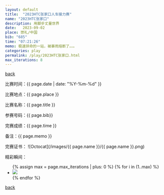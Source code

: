 ```yaml
---
layout: default
title:  "2023HTC张家口人车接力赛"
name: "2023HTC张家口"
description: 用脚步丈量世界
date:   2023-09-02
place: 崇礼/中国
bib: "685"
time: "07:21:26"
memo: 极速拼命的一站，被暴雨熔断了。。。
categories: play
permalink: /play/2023HTC张家口.html
max_iterations: 8
---
```

[back](/play)

比赛时间：{{ page.date | date: "%Y-%m-%d" }}

比赛地点：{{ page.place }}

比赛名称：{{ page.title }}

参赛号码：{{ page.bib}}

完赛成绩：{{ page.time }}

备注：{{ page.memo }}

完赛证书：
![Octocat](/images/{{ page.name }}/{{ page.name }}.png)

精彩瞬间：
<ul>
{% assign max = page.max_iterations | plus: 0 %}
{% for i in (1..max) %}
    <li><img src="/images/{{ page.name }}/{{ page.name }}-{{ i }}.jpeg"></li>
{% endfor %}
</ul>

[back](/play)